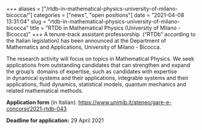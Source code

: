 +++
aliases = ["/rtdb-in-mathematical-physics-university-of-milano-bicocca/"]
categories = ["news", "open positions"]
date = "2021-04-08 13:31:04"
slug = "rtdb-in-mathematical-physics-university-of-milano-bicocca"
title = "RTDb in Mathematical Physics (University of Milano - Bicocca)"
+++
A tenure-track assistant professorship  (“RTDb” according to the Italian
legislation) has been announced at the Department of Mathematics and
Applications, University of Milano - Bicocca.

The research activity will focus on topics in Mathematical Physics. We
seek applications from outstanding candidates that can strengthen and
expand the group’s  domains of expertise, such as candidates with
expertise in dynamical systems and their applications, integrable
systems and their applications, fluid dynamics, statistical models,
quantum mechanics and related mathematical methods.

**Application form**
(in Italian): <https://www.unimib.it/ateneo/gare-e-concorsi/2021-rtdb-043>

**Deadline for application:** 29 April 2021

